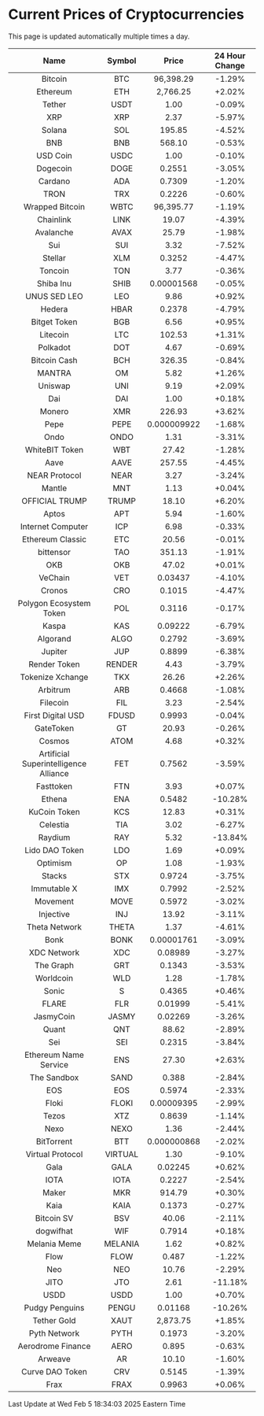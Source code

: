 # Current Prices of Cryptocurrencies
This page is updated automatically multiple times a day.

| Name | Symbol | Price | 24 Hour Change |
| :---: |:---:| :---: | :---: |
| Bitcoin | BTC | 96,398.29 | -1.29% |
| Ethereum | ETH | 2,766.25 | +2.02% |
| Tether | USDT | 1.00 | -0.09% |
| XRP | XRP | 2.37 | -5.97% |
| Solana | SOL | 195.85 | -4.52% |
| BNB | BNB | 568.10 | -0.53% |
| USD Coin | USDC | 1.00 | -0.10% |
| Dogecoin | DOGE | 0.2551 | -3.05% |
| Cardano | ADA | 0.7309 | -1.20% |
| TRON | TRX | 0.2226 | -0.60% |
| Wrapped Bitcoin | WBTC | 96,395.77 | -1.19% |
| Chainlink | LINK | 19.07 | -4.39% |
| Avalanche | AVAX | 25.79 | -1.98% |
| Sui | SUI | 3.32 | -7.52% |
| Stellar | XLM | 0.3252 | -4.47% |
| Toncoin | TON | 3.77 | -0.36% |
| Shiba Inu | SHIB | 0.00001568 | -0.05% |
| UNUS SED LEO | LEO | 9.86 | +0.92% |
| Hedera | HBAR | 0.2378 | -4.79% |
| Bitget Token | BGB | 6.56 | +0.95% |
| Litecoin | LTC | 102.53 | +1.31% |
| Polkadot | DOT | 4.67 | -0.69% |
| Bitcoin Cash | BCH | 326.35 | -0.84% |
| MANTRA | OM | 5.82 | +1.26% |
| Uniswap | UNI | 9.19 | +2.09% |
| Dai | DAI | 1.00 | +0.18% |
| Monero | XMR | 226.93 | +3.62% |
| Pepe | PEPE | 0.000009922 | -1.68% |
| Ondo | ONDO | 1.31 | -3.31% |
| WhiteBIT Token | WBT | 27.42 | -1.28% |
| Aave | AAVE | 257.55 | -4.45% |
| NEAR Protocol | NEAR | 3.27 | -3.24% |
| Mantle | MNT | 1.13 | +0.04% |
| OFFICIAL TRUMP | TRUMP | 18.10 | +6.20% |
| Aptos | APT | 5.94 | -1.60% |
| Internet Computer | ICP | 6.98 | -0.33% |
| Ethereum Classic | ETC | 20.56 | -0.01% |
| bittensor | TAO | 351.13 | -1.91% |
| OKB | OKB | 47.02 | +0.01% |
| VeChain | VET | 0.03437 | -4.10% |
| Cronos | CRO | 0.1015 | -4.47% |
| Polygon Ecosystem Token | POL | 0.3116 | -0.17% |
| Kaspa | KAS | 0.09222 | -6.79% |
| Algorand | ALGO | 0.2792 | -3.69% |
| Jupiter | JUP | 0.8899 | -6.38% |
| Render Token | RENDER | 4.43 | -3.79% |
| Tokenize Xchange | TKX | 26.26 | +2.26% |
| Arbitrum | ARB | 0.4668 | -1.08% |
| Filecoin | FIL | 3.23 | -2.54% |
| First Digital USD | FDUSD | 0.9993 | -0.04% |
| GateToken | GT | 20.93 | -0.26% |
| Cosmos | ATOM | 4.68 | +0.32% |
| Artificial Superintelligence Alliance | FET | 0.7562 | -3.59% |
| Fasttoken | FTN | 3.93 | +0.07% |
| Ethena | ENA | 0.5482 | -10.28% |
| KuCoin Token | KCS | 12.83 | +0.31% |
| Celestia | TIA | 3.02 | -6.27% |
| Raydium | RAY | 5.32 | -13.84% |
| Lido DAO Token | LDO | 1.69 | +0.09% |
| Optimism | OP | 1.08 | -1.93% |
| Stacks | STX | 0.9724 | -3.75% |
| Immutable X | IMX | 0.7992 | -2.52% |
| Movement | MOVE | 0.5972 | -3.02% |
| Injective | INJ | 13.92 | -3.11% |
| Theta Network | THETA | 1.37 | -4.61% |
| Bonk | BONK | 0.00001761 | -3.09% |
| XDC Network | XDC | 0.08989 | -3.27% |
| The Graph | GRT | 0.1343 | -3.53% |
| Worldcoin | WLD | 1.28 | -1.78% |
| Sonic | S | 0.4365 | +0.46% |
| FLARE | FLR | 0.01999 | -5.41% |
| JasmyCoin | JASMY | 0.02269 | -3.26% |
| Quant | QNT | 88.62 | -2.89% |
| Sei | SEI | 0.2315 | -3.84% |
| Ethereum Name Service | ENS | 27.30 | +2.63% |
| The Sandbox | SAND | 0.388 | -2.84% |
| EOS | EOS | 0.5974 | -2.33% |
| Floki | FLOKI | 0.00009395 | -2.99% |
| Tezos | XTZ | 0.8639 | -1.14% |
| Nexo | NEXO | 1.36 | -2.44% |
| BitTorrent | BTT | 0.000000868 | -2.02% |
| Virtual Protocol | VIRTUAL | 1.30 | -9.10% |
| Gala | GALA | 0.02245 | +0.62% |
| IOTA | IOTA | 0.2227 | -2.54% |
| Maker | MKR | 914.79 | +0.30% |
| Kaia | KAIA | 0.1373 | -0.27% |
| Bitcoin SV | BSV | 40.06 | -2.11% |
| dogwifhat | WIF | 0.7914 | +0.18% |
| Melania Meme | MELANIA | 1.62 | +0.82% |
| Flow | FLOW | 0.487 | -1.22% |
| Neo | NEO | 10.76 | -2.29% |
| JITO | JTO | 2.61 | -11.18% |
| USDD | USDD | 1.00 | +0.70% |
| Pudgy Penguins | PENGU | 0.01168 | -10.26% |
| Tether Gold | XAUT | 2,873.75 | +1.85% |
| Pyth Network | PYTH | 0.1973 | -3.20% |
| Aerodrome Finance | AERO | 0.895 | -0.63% |
| Arweave | AR | 10.10 | -1.60% |
| Curve DAO Token | CRV | 0.5145 | -1.39% |
| Frax | FRAX | 0.9963 | +0.06% |

Last Update at Wed Feb  5 18:34:03 2025 Eastern Time